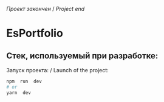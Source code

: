 *Проект закончен* / *Project end*
# EsPortfolio
## Стек, используемый при разработке:

Запуск проекта: / Launch of the project:

  

```bash
npm  run  dev
# or
yarn  dev
```
